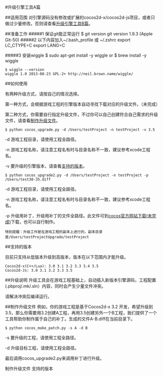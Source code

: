 
#升级引擎工具A篇

##适用范围
对引擎源码没有修改或扩展的cocos2d-x/cocos2d-js项目，或者只做过少量修改。否则请查看[升级引擎工具B篇](https://github.com/calfjohn/cocosUpgrade/blob/SemiAutomatic/README.md)。

##准备工作
#####1 保证git能正常运行
	$ git version
	git version 1.9.3 (Apple Git-50)
#####2 以下内容加入~/.bash_profile 或 ~/.zshrc
	export LC_CTYPE=C 
	export LANG=C

#####3 安装wiggle
	$ sudo apt-get install -y wiggle
	or
	$ brew install -y wiggle
	
	$ wiggle --version
	wiggle 1.0 2013-08-23 GPL-2+ http://neil.brown.name/wiggle/

##如何使用

有两种升级方式，请按自己的情况选择。

第一种方式，会根据游戏工程的引擎版本自动寻找下载对应的升级文件。（未完成）

第二种方式，你需要自行指定升级文件，不过你可以自己创建符合自己需求的升级文件，请查看[制作升级文件](#jump1)。

	$ python cocos_upgrade.py -d /Users/testProject -n testProject -v 3.5
	
-d 游戏工程目录，请使用工程全路径。

-n 游戏工程名称，请注意工程名有时与目录名称不一致，建议参考xcode工程名。

-v 要升级的引擎版本，请查看[支持的版本](#jump2)。

	$ python cocos_upgrade2.py -d /Users/testProject -n testProject -p /Users/test30-35.diff

-d 游戏工程目录，请使用工程全路径。

-n 游戏工程名称，请注意工程名有时与目录名称不一致，建议参考xcode工程名。

-p 升级用补丁，升级用补丁的文件全路径。此文件可到[cocos官方网站下载(未完成)](http://www.cocos2d-x.org)下载，也可以自行制作。

`特别提醒：升级工作是在游戏工程的副本上进行的，副本目录是/Users/testProjectUpgrade/testProject`


##支持的版本

目前只支持从低版本升级到高版本，版本在以下范围内才能升级。

	Cocos2d-x(C++/Lua): 3.0 3.1 3.2 3.3 3.4 3.5
	Cocos2d-Js: 3.0 3.1 3.2 3.3 3.5
	
	
##升级说明
升级工具会在游戏工程基础上，自动插入新版本引擎源码，工程配置(.pbproj/.mk/.sln）内容，同时会产生少量文件冲突。

请解决冲突后编译运行。


##制作升级文件
例如，你的游戏工程是基于Cocos2d-x 3.2
开发，希望升级到3.5，那么你需要用3.2创建A工程，再用3.5创建另外一个B工程，我们提供了一个工具帮助你制作属于自己的补丁。生成的文件A-B.diff在当前目录下。

	$ python cocos_make_patch.py -s A -d B

-s 要升级的工程，请使用工程全路径。

-d 升级目标工程，请使用工程全路径。

最后调用cocos_upgrade2.py来调用补丁进行升级。

<span id="jump1">制作升级文件</span>
<span id="jump2">支持的版本</span>
